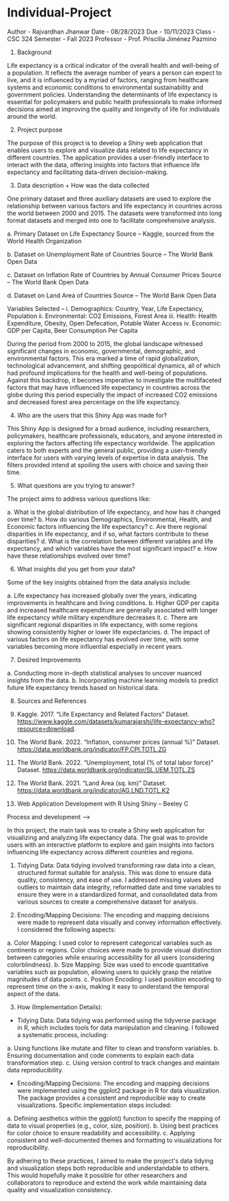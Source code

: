 # Individual-Project

Author - Rajvardhan Jhanwar
Date - 08/28/2023 
Due - 10/11/2023
Class - CSC 324
Semester - Fall 2023
Professor - Prof. Priscilla Jiménez Pazmino



1.	Background

Life expectancy is a critical indicator of the overall health and well-being of 
a population. It reflects the average number of years a person can expect to 
live, and it is influenced by a myriad of factors, ranging from healthcare 
systems and economic conditions to environmental sustainability and government 
policies. Understanding the determinants of life expectancy is essential for 
policymakers and public health professionals to make informed decisions aimed at 
improving the quality and longevity of life for individuals around the world.


2. Project purpose

The purpose of this project is to develop a Shiny web application that enables 
users to explore and visualize data related to life expectancy in different 
countries. The application provides a user-friendly interface to interact with 
the data, offering insights into factors that influence life expectancy and 
facilitating data-driven decision-making.


3. Data description + How was the data collected

One primary dataset and three auxiliary datasets are used to explore the 
relationship between various factors and life expectancy in countries across the 
world between 2000 and 2015. The datasets were transformed into long format 
datasets and merged into one to facilitate comprehensive analysis.

a.	Primary Dataset on Life Expectancy
Source – Kaggle, sourced from the World Health Organization

b.	Dataset on Unemployment Rate of Countries
Source – The World Bank Open Data

c.	Dataset on Inflation Rate of Countries by Annual Consumer Prices
Source – The World Bank Open Data

d.	Dataset on Land Area of Countries
Source – The World Bank Open Data

Variables Selected –
i.	Demographics: Country, Year, Life Expectancy, Population
ii.	Environmental: CO2 Emissions, Forest Area
iii.	Health: Health Expenditure, Obesity, Open Defecation, Potable Water Access
iv.	Economic: GDP per Capita, Beer Consumption Per Capita	


During the period from 2000 to 2015, the global landscape witnessed significant 
changes in economic, governmental, demographic, and environmental factors. This 
era marked a time of rapid globalization, technological advancement, and 
shifting geopolitical dynamics, all of which had profound implications for the 
health and well-being of populations. Against this backdrop, it becomes 
imperative to investigate the multifaceted factors that may have influenced life 
expectancy in countries across the globe during this period especially the 
impact of increased CO2 emissions and decreased forest area percentage on the 
life expectancy. 


4. Who are the users that this Shiny App was made for?

This Shiny App is designed for a broad audience, including researchers, 
policymakers, healthcare professionals, educators, and anyone interested in 
exploring the factors affecting life expectancy worldwide. The application 
caters to both experts and the general public, providing a user-friendly 
interface for users with varying levels of expertise in data analysis. The 
filters provided intend at spoiling the users with choice and saving their time.


5. What questions are you trying to answer?

The project aims to address various questions like:

a. What is the global distribution of life expectancy, and how has it changed 
over time?
b. How do various Demographics, Environmental, Health, and Economic factors 
influencing the life expectancy?
c. Are there regional disparities in life expectancy, and if so, what factors 
contribute to these disparities?
d. What is the correlation between different variables and life expectancy, and 
which variables have the most significant impact?
e. How have these relationships evolved over time?


6. What insights did you get from your data?

Some of the key insights obtained from the data analysis include:

a. Life expectancy has increased globally over the years, indicating 
improvements in healthcare and living conditions.
b. Higher GDP per capita and increased healthcare expenditure are generally 
associated with longer life expectancy while military expenditure decreases it. 
c. There are significant regional disparities in life expectancy, with some 
regions showing consistently higher or lower life expectancies.
d. The impact of various factors on life expectancy has evolved over time, with 
some variables becoming more influential especially in recent years.


7. Desired Improvements 

a. Conducting more in-depth statistical analyses to uncover nuanced insights 
from the data.
b. Incorporating machine learning models to predict future life expectancy 
trends based on historical data.


8. Sources and References 

1.	Kaggle. 2017. “Life Expectancy and Related Factors” Dataset. 
https://www.kaggle.com/datasets/kumarajarshi/life-expectancy-who?resource=download.	 

2.	The World Bank. 2022. “Inflation, consumer prices (annual %)” Dataset.
https://data.worldbank.org/indicator/FP.CPI.TOTL.ZG

3.	The World Bank. 2022. “Unemployment, total (% of total labor force)” Dataset.
https://data.worldbank.org/indicator/SL.UEM.TOTL.ZS

4.	The World Bank. 2021. “Land Area (sq. km)” Dataset.
https://data.worldbank.org/indicator/AG.LND.TOTL.K2

5. Web Application Development with R Using Shiny – Beeley C




Process and development -->

In this project, the main task was to create a Shiny web application for visualizing and analyzing life expectancy data. The goal was to provide users with an interactive platform to explore and gain insights into factors influencing life expectancy across different countries and regions.

1. Tidying Data: Data tidying involved transforming raw data into a clean, structured format suitable for analysis. This was done to ensure data quality, consistency, and ease of use. I addressed missing values and outliers to maintain data integrity, reformatted date and time variables to ensure they were in a standardized format, and consolidated data from various sources to create a comprehensive dataset for analysis.


2. Encoding/Mapping Decisions: The encoding and mapping decisions were made to represent data visually and convey information effectively. I considered the following aspects:

a. Color Mapping: I used color to represent categorical variables such as continents or regions. Color choices were made to provide visual distinction between categories while ensuring accessibility for all users (considering colorblindness).
b. Size Mapping: Size was used to encode quantitative variables such as population, allowing users to quickly grasp the relative magnitudes of data points.
c. Position Encoding: I used position encoding to represent time on the x-axis, making it easy to understand the temporal aspect of the data.


3. How (Implementation Details):

- Tidying Data: Data tidying was performed using the tidyverse package in R, which includes tools for data manipulation and cleaning. I followed a systematic process, including:

a. Using functions like mutate and filter to clean and transform variables.
b. Ensuring documentation and code comments to explain each data transformation step.
c. Using version control to track changes and maintain data reproducibility.

- Encoding/Mapping Decisions: The encoding and mapping decisions were implemented using the ggplot2 package in R for data visualization. The package provides a consistent and reproducible way to create visualizations. Specific implementation steps included:

a. Defining aesthetics within the ggplot() function to specify the mapping of data to visual properties (e.g., color, size, position).
b. Using best practices for color choice to ensure readability and accessibility.
c. Applying consistent and well-documented themes and formatting to visualizations for reproducibility.

By adhering to these practices, I aimed to make the project's data tidying and visualization steps both reproducible and understandable to others. This would hopefully make it possible for other researchers and collaborators to reproduce and extend the work while maintaining data quality and visualization consistency.

